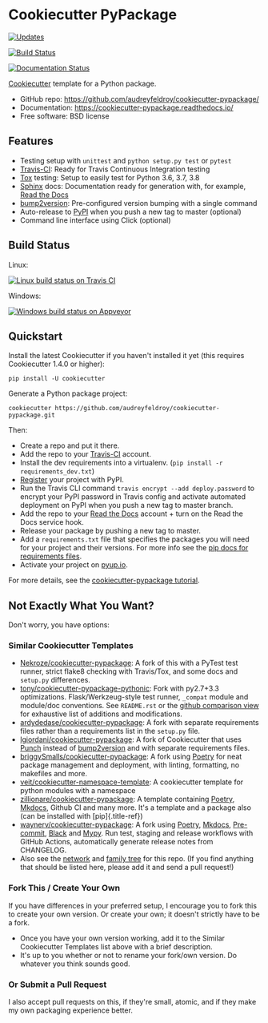 # Cookiecutter PyPackage

[![Updates](https://pyup.io/repos/github/audreyfeldroy/cookiecutter-pypackage/shield.svg)](https://pyup.io/repos/github/audreyfeldroy/cookiecutter-pypackage/)

[![Build Status](https://travis-ci.org/audreyfeldroy/cookiecutter-pypackage.svg?branch=master)](https://travis-ci.org/github/audreyfeldroy/cookiecutter-pypackage)

[![Documentation Status](https://readthedocs.org/projects/cookiecutter-pypackage/badge/?version=latest)](https://cookiecutter-pypackage.readthedocs.io/en/latest/?badge=latest)

[Cookiecutter](https://github.com/cookiecutter/cookiecutter) template
for a Python package.

-   GitHub repo:
    <https://github.com/audreyfeldroy/cookiecutter-pypackage/>
-   Documentation: <https://cookiecutter-pypackage.readthedocs.io/>
-   Free software: BSD license

## Features

-   Testing setup with `unittest` and `python setup.py test` or `pytest`
-   [Travis-CI](http://travis-ci.org/): Ready for Travis Continuous
    Integration testing
-   [Tox](http://testrun.org/tox/) testing: Setup to easily test for
    Python 3.6, 3.7, 3.8
-   [Sphinx](http://sphinx-doc.org/) docs: Documentation ready for
    generation with, for example, [Read the
    Docs](https://readthedocs.io/)
-   [bump2version](https://github.com/c4urself/bump2version):
    Pre-configured version bumping with a single command
-   Auto-release to [PyPI](https://pypi.python.org/pypi) when you push a
    new tag to master (optional)
-   Command line interface using Click (optional)

## Build Status

Linux:

[![Linux build status on Travis CI](https://img.shields.io/travis/audreyfeldroy/cookiecutter-pypackage.svg)](https://travis-ci.org/audreyfeldroy/cookiecutter-pypackage)

Windows:

[![Windows build status on Appveyor](https://ci.appveyor.com/api/projects/status/github/audreyr/cookiecutter-pypackage?branch=master&svg=true)](https://ci.appveyor.com/project/audreyr/cookiecutter-pypackage/branch/master)

## Quickstart

Install the latest Cookiecutter if you haven\'t installed it yet (this
requires Cookiecutter 1.4.0 or higher):

    pip install -U cookiecutter

Generate a Python package project:

    cookiecutter https://github.com/audreyfeldroy/cookiecutter-pypackage.git

Then:

-   Create a repo and put it there.
-   Add the repo to your [Travis-CI](http://travis-ci.org/) account.
-   Install the dev requirements into a virtualenv.
    (`pip install -r requirements_dev.txt`)
-   [Register](https://packaging.python.org/tutorials/packaging-projects/#uploading-the-distribution-archives)
    your project with PyPI.
-   Run the Travis CLI command `travis encrypt --add deploy.password` to
    encrypt your PyPI password in Travis config and activate automated
    deployment on PyPI when you push a new tag to master branch.
-   Add the repo to your [Read the Docs](https://readthedocs.io/)
    account + turn on the Read the Docs service hook.
-   Release your package by pushing a new tag to master.
-   Add a `requirements.txt` file that specifies the packages you will
    need for your project and their versions. For more info see the [pip
    docs for requirements
    files](https://pip.pypa.io/en/stable/user_guide/#requirements-files).
-   Activate your project on [pyup.io](https://pyup.io/).

For more details, see the [cookiecutter-pypackage
tutorial](https://cookiecutter-pypackage.readthedocs.io/en/latest/tutorial.html).

## Not Exactly What You Want?

Don\'t worry, you have options:

### Similar Cookiecutter Templates

-   [Nekroze/cookiecutter-pypackage](https://github.com/Nekroze/cookiecutter-pypackage):
    A fork of this with a PyTest test runner, strict flake8 checking
    with Travis/Tox, and some docs and `setup.py` differences.
-   [tony/cookiecutter-pypackage-pythonic](https://github.com/tony/cookiecutter-pypackage-pythonic):
    Fork with py2.7+3.3 optimizations. Flask/Werkzeug-style test runner,
    `_compat` module and module/doc conventions. See `README.rst` or the
    [github comparison
    view](https://github.com/tony/cookiecutter-pypackage-pythonic/compare/audreyr:master...master)
    for exhaustive list of additions and modifications.
-   [ardydedase/cookiecutter-pypackage](https://github.com/ardydedase/cookiecutter-pypackage):
    A fork with separate requirements files rather than a requirements
    list in the `setup.py` file.
-   [lgiordani/cookiecutter-pypackage](https://github.com/lgiordani/cookiecutter-pypackage):
    A fork of Cookiecutter that uses
    [Punch](https://github.com/lgiordani/punch) instead of
    [bump2version](https://github.com/c4urself/bump2version) and with
    separate requirements files.
-   [briggySmalls/cookiecutter-pypackage](https://github.com/briggySmalls/cookiecutter-pypackage):
    A fork using [Poetry](https://python-poetry.org/) for neat package
    management and deployment, with linting, formatting, no makefiles
    and more.
-   [veit/cookiecutter-namespace-template](https://github.com/veit/cookiecutter-namespace-template):
    A cookiecutter template for python modules with a namespace
-   [zillionare/cookiecutter-pypackage](https://zillionare.github.io/cookiecutter-pypackage/):
    A template containing [Poetry](https://python-poetry.org/),
    [Mkdocs](https://pypi.org/project/mkdocs/), Github CI and many more.
    It\'s a template and a package also (can be installed with
    [pip]{.title-ref})
-   [waynerv/cookiecutter-pypackage](https://waynerv.github.io/cookiecutter-pypackage/):
    A fork using [Poetry](https://python-poetry.org/),
    [Mkdocs](https://pypi.org/project/mkdocs/),
    [Pre-commit](https://pre-commit.com/),
    [Black](https://black.readthedocs.io/en/stable/) and
    [Mypy](https://mypy.readthedocs.io/en/stable/). Run test, staging
    and release workflows with GitHub Actions, automatically generate
    release notes from CHANGELOG.
-   Also see the
    [network](https://github.com/audreyr/cookiecutter-pypackage/network)
    and [family
    tree](https://github.com/audreyr/cookiecutter-pypackage/network/members)
    for this repo. (If you find anything that should be listed here,
    please add it and send a pull request!)

### Fork This / Create Your Own

If you have differences in your preferred setup, I encourage you to fork
this to create your own version. Or create your own; it doesn\'t
strictly have to be a fork.

-   Once you have your own version working, add it to the Similar
    Cookiecutter Templates list above with a brief description.
-   It\'s up to you whether or not to rename your fork/own version. Do
    whatever you think sounds good.

### Or Submit a Pull Request

I also accept pull requests on this, if they\'re small, atomic, and if
they make my own packaging experience better.
